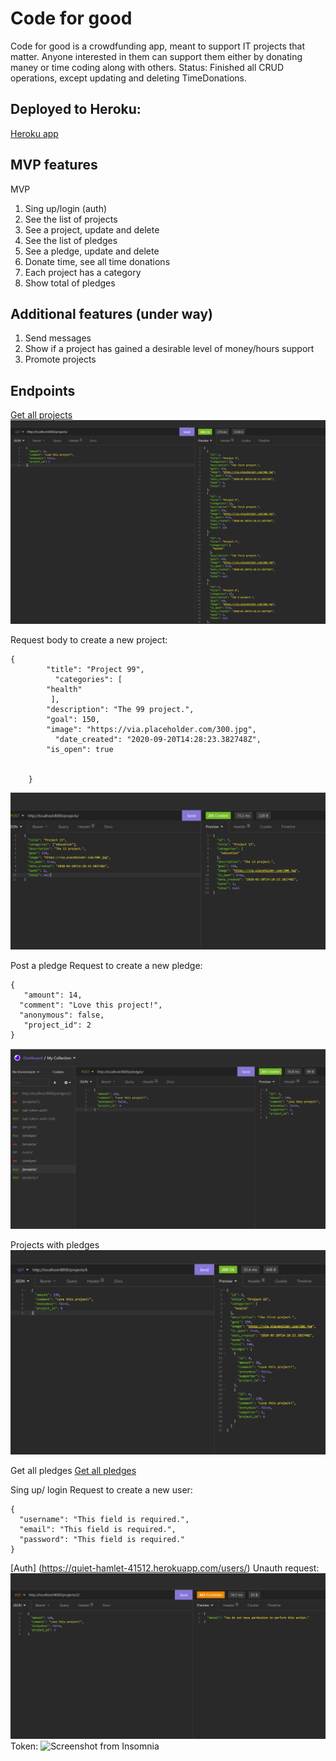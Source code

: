# Code for good
Code for good is a crowdfunding app, meant to support IT projects that matter. Anyone interested in them can support them either by donating maney or time coding along with others. 
Status: Finished all CRUD operations, except updating and deleting TimeDonations. 
## Deployed to Heroku: 
[Heroku app](https://quiet-hamlet-41512.herokuapp.com)

## MVP features
MVP
1. Sing up/login (auth)
2. See the list of projects
3. See a project, update and delete
4. See the list of pledges
5. See a pledge, update and delete
6. Donate time, see all time donations
7. Each project has a category
8. Show total of pledges

## Additional features (under way)
1. Send messages 
2. Show if a project has gained a desirable level of money/hours support
3. Promote projects

## Endpoints

[Get all projects](https://quiet-hamlet-41512.herokuapp.com/projects/)
![Screenshot from Insomnia](get_projects.png)

Request body to create a new project:
```
{
        "title": "Project 99",
	      "categories": [
        "health"
         ],
        "description": "The 99 project.",
        "goal": 150,
        "image": "https://via.placeholder.com/300.jpg",
	      "date_created": "2020-09-20T14:28:23.382748Z",
        "is_open": true
        
        
    }
```

![Screenshot from Insomnia](/Screenshots/create_a_projects.png)

Post a pledge
Request to create a new pledge: 
```
{
   "amount": 14,
  "comment": "Love this project!",
  "anonymous": false,
   "project_id": 2
}
```
![Screenshot from Insomnia](/Screenshots/create_a_pledge.png)

Projects with pledges
![Screenshot from Insomnia](/Screenshots/projects_with_pledges.png)

Get all pledges
[Get all pledges](https://quiet-hamlet-41512.herokuapp.com/pledges/)

Sing up/ login
Request to create a new user: 
```
{
  "username": "This field is required.",
  "email": "This field is required.",
  "password": "This field is required."
}
```
[Auth] (https://quiet-hamlet-41512.herokuapp.com/users/)
Unauth request: ![Screenshot from Insomnia](/Screenshots/unauth_request.png)
Token: ![Screenshot from Insomnia](/Screenshots/token.png)

